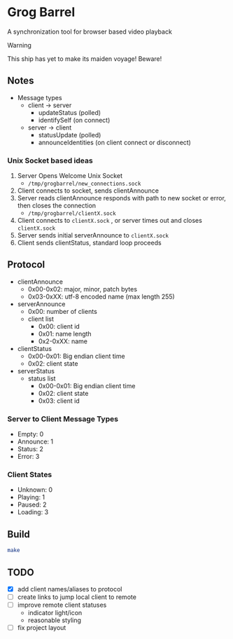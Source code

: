 # Grog Barrel

A synchronization tool for browser based video playback

> [!WARNING]
> This ship has yet to make its maiden voyage! Beware!

## Notes

* Message types
    * client -> server
        * updateStatus (polled)
        * identifySelf (on connect)
    * server -> client
        * statusUpdate (polled)
        * announceIdentities (on client connect or disconnect)

### Unix Socket based ideas

1. Server Opens Welcome Unix Socket
    * `/tmp/grogbarrel/new_connections.sock`
2. Client connects to socket, sends clientAnnounce
3. Server reads clientAnnounce responds with path to new socket or error, then closes the connection
    * `/tmp/grogbarrel/clientX.sock`
4. Client connects to `clientX.sock` , or server times out and closes `clientX.sock`
5. Server sends initial serverAnnounce to `clientX.sock`
6. Client sends clientStatus, standard loop proceeds


## Protocol

* clientAnnounce
    * 0x00-0x02: major, minor, patch bytes
    * 0x03-0xXX: utf-8 encoded name (max length 255)
* serverAnnounce
    * 0x00: number of clients
    * client list
        * 0x00: client id
        * 0x01: name length
        * 0x2-0xXX: name
* clientStatus
    * 0x00-0x01: Big endian client time
    * 0x02: client state
* serverStatus
    * status list
        * 0x00-0x01: Big endian client time
        * 0x02: client state
        * 0x03: client id

### Server to Client Message Types

* Empty: 0
* Announce: 1
* Status: 2
* Error: 3

### Client States

* Unknown: 0
* Playing: 1
* Paused: 2
* Loading: 3

## Build

```bash
make
```

## TODO

* [x] add client names/aliases to protocol
* [ ] create links to jump local client to remote
* [ ] improve remote client statuses
    * indicator light/icon
    * reasonable styling
* [ ] fix project layout
